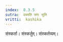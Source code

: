 ```yaml
---
index:  8.3.5
sutra:  वक्ष्यति समः सुति
vritti:  kashika 
---
```


संस्कर्ता। संस्कर्तुम्। संस्कर्तव्यम्।

